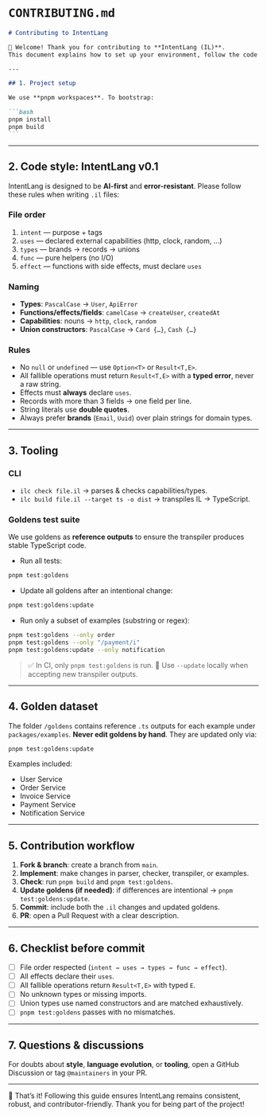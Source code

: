 # `CONTRIBUTING.md`

````markdown
# Contributing to IntentLang

👋 Welcome! Thank you for contributing to **IntentLang (IL)**.  
This document explains how to set up your environment, follow the code style, and validate changes with the **goldens test suite**.

---

## 1. Project setup

We use **pnpm workspaces**. To bootstrap:

```bash
pnpm install
pnpm build
```
````

---

## 2. Code style: IntentLang v0.1

IntentLang is designed to be **AI-first** and **error-resistant**.
Please follow these rules when writing `.il` files:

### File order

1. `intent` — purpose + tags
2. `uses` — declared external capabilities (http, clock, random, …)
3. `types` — brands → records → unions
4. `func` — pure helpers (no I/O)
5. `effect` — functions with side effects, must declare `uses`

### Naming

- **Types**: `PascalCase` → `User`, `ApiError`
- **Functions/effects/fields**: `camelCase` → `createUser`, `createdAt`
- **Capabilities**: nouns → `http`, `clock`, `random`
- **Union constructors**: `PascalCase` → `Card {…}`, `Cash {…}`

### Rules

- No `null` or `undefined` — use `Option<T>` or `Result<T,E>`.
- All fallible operations must return `Result<T,E>` with a **typed error**, never a raw string.
- Effects must **always** declare `uses`.
- Records with more than 3 fields → one field per line.
- String literals use **double quotes**.
- Always prefer **brands** (`Email`, `Uuid`) over plain strings for domain types.

---

## 3. Tooling

### CLI

- `ilc check file.il` → parses & checks capabilities/types.
- `ilc build file.il --target ts -o dist` → transpiles IL → TypeScript.

### Goldens test suite

We use goldens as **reference outputs** to ensure the transpiler produces stable TypeScript code.

- Run all tests:

```bash
pnpm test:goldens
```

- Update all goldens after an intentional change:

```bash
pnpm test:goldens:update
```

- Run only a subset of examples (substring or regex):

```bash
pnpm test:goldens --only order
pnpm test:goldens --only "/payment/i"
pnpm test:goldens:update --only notification
```

> ✅ In CI, only `pnpm test:goldens` is run.
> 📝 Use `--update` locally when accepting new transpiler outputs.

---

## 4. Golden dataset

The folder `/goldens` contains reference `.ts` outputs for each example under `packages/examples`.
**Never edit goldens by hand**. They are updated only via:

```bash
pnpm test:goldens:update
```

Examples included:

- User Service
- Order Service
- Invoice Service
- Payment Service
- Notification Service

---

## 5. Contribution workflow

1. **Fork & branch**: create a branch from `main`.
2. **Implement**: make changes in parser, checker, transpiler, or examples.
3. **Check**: run `pnpm build` and `pnpm test:goldens`.
4. **Update goldens (if needed)**: if differences are intentional → `pnpm test:goldens:update`.
5. **Commit**: include both the `.il` changes and updated goldens.
6. **PR**: open a Pull Request with a clear description.

---

## 6. Checklist before commit

- [ ] File order respected (`intent → uses → types → func → effect`).
- [ ] All effects declare their `uses`.
- [ ] All fallible operations return `Result<T,E>` with typed `E`.
- [ ] No unknown types or missing imports.
- [ ] Union types use named constructors and are matched exhaustively.
- [ ] `pnpm test:goldens` passes with no mismatches.

---

## 7. Questions & discussions

For doubts about **style**, **language evolution**, or **tooling**, open a GitHub Discussion or tag `@maintainers` in your PR.

---

🎉 That’s it! Following this guide ensures IntentLang remains consistent, robust, and contributor-friendly. Thank you for being part of the project!
